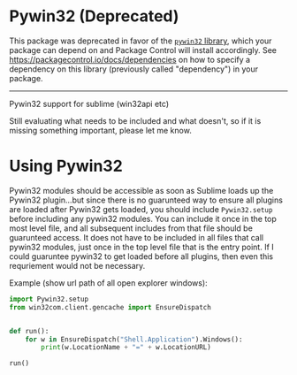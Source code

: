Pywin32 (Deprecated)
=======

This package was deprecated in favor of the [`pywin32` library](https://pypi.org/project/pywin32/#files),
which your package can depend on 
and Package Control will install accordingly.
See https://packagecontrol.io/docs/dependencies on how to specify a dependency on this library
(previously called "dependency")
in your package.

---

Pywin32 support for sublime (win32api etc)

Still evaluating what needs to be included and what doesn't, so if it is missing something important, please let me know.

# Using Pywin32
Pywin32 modules should be accessible as soon as Sublime loads up the Pywin32 plugin...but since there is no guarunteed way to ensure all plugins are loaded after Pywin32 gets loaded, you should include `Pywin32.setup` before including any pywin32 modules.  You can include it once in the top most level file, and all subsequent includes from that file should be guarunteed access.  It does not have to be included in all files that call pywin32 modules, just once in the top level file that is the entry point.  If I could guaruntee pywin32 to get loaded before all plugins, then even this requriement would not be necessary.

Example (show url path of all open explorer windows):

```python
import Pywin32.setup
from win32com.client.gencache import EnsureDispatch


def run():
    for w in EnsureDispatch("Shell.Application").Windows():
        print(w.LocationName + "=" + w.LocationURL)

run()
```
